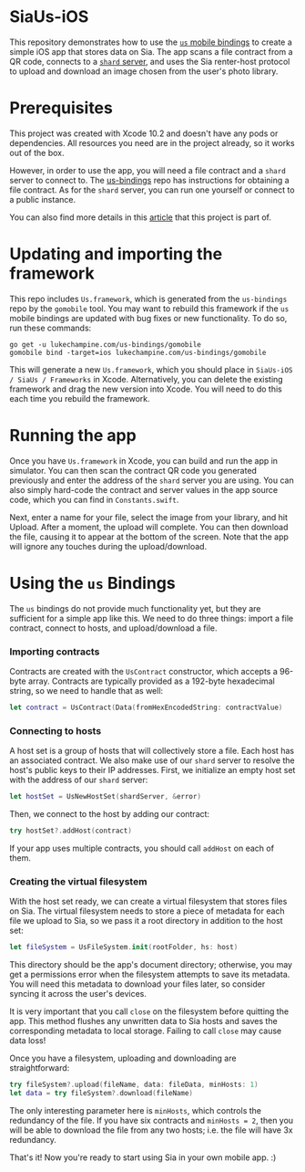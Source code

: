 # SiaUs-iOS

This repository demonstrates how to use the [`us` mobile bindings](https://github.com/lukechampine/us-bindings) to create a simple iOS app that stores data on Sia. The app scans a file contract from a QR code, connects to a [`shard` server](https://github.com/lukechampine/shard), and uses the Sia renter-host protocol to upload and download an image chosen from the user's photo library.

# Prerequisites

This project was created with Xcode 10.2 and doesn't have any pods or dependencies. All resources you need are in the project already, so it works out of the box.

However, in order to use the app, you will need a file contract and a `shard` server to connect to. The [us-bindings](https://github.com/lukechampine/us-bindings) repo has instructions for obtaining a file contract. As for the `shard` server, you can run one yourself or connect to a public instance.

You can also find more details in this [article](https://medium.com/p/6c7077da6c18) that this project is part of.

# Updating and importing the framework

This repo includes `Us.framework`, which is generated from the `us-bindings` repo by the `gomobile` tool. You may want to rebuild this framework if the `us` mobile bindings are updated with bug fixes or new functionality. To do so, run these commands:

```
go get -u lukechampine.com/us-bindings/gomobile
gomobile bind -target=ios lukechampine.com/us-bindings/gomobile
```

This will generate a new `Us.framework`, which you should place in `SiaUs-iOS / SiaUs / Frameworks` in Xcode. Alternatively, you can delete the existing framework and drag the new version into Xcode. You will need to do this each time you rebuild the framework.

# Running the app

Once you have `Us.framework` in Xcode, you can build and run the app in simulator. You can then scan the contract QR code you generated previously and enter the address of the `shard` server you are using. You can also simply hard-code the contract and server values in the app source code, which you can find in `Constants.swift`.

Next, enter a name for your file, select the image from your library, and hit Upload. After a moment, the upload will complete. You can then download the file, causing it to appear at the bottom of the screen. Note that the app will ignore any touches during the upload/download. 

# Using the `us` Bindings

The `us` bindings do not provide much functionality yet, but they are sufficient for a simple app like this. We need to do three things: import a file contract, connect to hosts, and upload/download a file.

### Importing contracts

Contracts are created with the `UsContract` constructor, which accepts a 96-byte array. Contracts are typically provided as a 192-byte hexadecimal string, so we need to handle that as well:

```swift
let contract = UsContract(Data(fromHexEncodedString: contractValue)
```

### Connecting to hosts

A host set is a group of hosts that will collectively store a file. Each host has an associated contract. We also make use of our `shard` server to resolve the host's public keys to their IP addresses. First, we initialize an empty host set with the address of our `shard` server:

```swift
let hostSet = UsNewHostSet(shardServer, &error)
```

Then, we connect to the host by adding our contract:

```swift
try hostSet?.addHost(contract)
```

If your app uses multiple contracts, you should call `addHost` on each of them.

### Creating the virtual filesystem

With the host set ready, we can create a virtual filesystem that stores files on Sia. The virtual filesystem needs to store a piece of metadata for each file we upload to Sia, so we pass it a root directory in addition to the host set:

```swift
let fileSystem = UsFileSystem.init(rootFolder, hs: host)
```

This directory should be the app's document directory; otherwise, you may get a permissions error when the filesystem attempts to save its metadata. You will need this metadata to download your files later, so consider syncing it across the user's devices.

It is very important that you call `close` on the filesystem before quitting the app. This method flushes any unwritten data to Sia hosts and saves the corresponding metadata to local storage. Failing to call `close` may cause data loss!

Once you have a filesystem, uploading and downloading are straightforward:

```swift
try fileSystem?.upload(fileName, data: fileData, minHosts: 1)
let data = try fileSystem?.download(fileName)
```

The only interesting parameter here is `minHosts`, which controls the redundancy of the file. If you have six contracts and `minHosts = 2`, then you will be able to download the file from any two hosts; i.e. the file will have 3x redundancy.

That's it! Now you're ready to start using Sia in your own mobile app. :)
